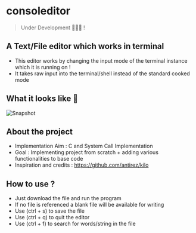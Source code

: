# consoleditor
> Under Development 🚧👷‍♂️ !

## A Text/File editor which works in terminal

* This editor works by changing the input mode of the terminal instance which it is running on !
* It takes raw input into the terminal/shell instead of the standard cooked mode  

## What it looks like 👀
![Snapshot](assets/1.png)

## About the project

* Implementation Aim : C and System Call Implementation
* Goal : Implementing project from scratch + adding various functionalities to base code
* Inspiration and credits : https://github.com/antirez/kilo 

## How to use ?

* Just download the file and run the program 
* If no file is referenced a blank file will be available for writing
* Use (ctrl + s) to save the file
* Use (ctrl + q) to quit the editor
* Use (ctrl + f) to search for words/string in the file
